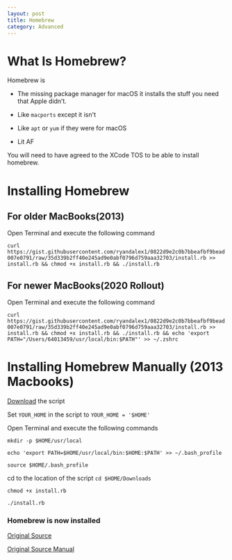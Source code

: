 ```yaml
---
layout: post
title: Homebrew
category: Advanced
---
```

# What Is Homebrew?
Homebrew is

* The missing package manager for macOS it installs the stuff you need that Apple didn’t.

* Like `macports` except it isn't

* Like `apt` or `yum` if they were for macOS

* Lit AF

You will need to have agreed to the XCode TOS to be able to install homebrew.

# Installing Homebrew

 ## For older MacBooks(2013)
Open Terminal and execute the following command

`curl https://gist.githubusercontent.com/ryandalex1/0822d9e2c0b7bbeafbf9bead007e0791/raw/35d339b2ff40e245ad9e0abf0796d759aaa32703/install.rb >> install.rb && chmod +x install.rb && ./install.rb`

## For newer MacBooks(2020 Rollout)
Open Terminal and execute the following command

`curl https://gist.githubusercontent.com/ryandalex1/0822d9e2c0b7bbeafbf9bead007e0791/raw/35d339b2ff40e245ad9e0abf0796d759aaa32703/install.rb >> install.rb && chmod +x install.rb && ./install.rb && echo 'export PATH="/Users/64013459/usr/local/bin:$PATH"' >> ~/.zshrc`

# Installing Homebrew Manually (2013 Macbooks)

[Download](https://gist.github.com/skyl/36563a5be809e54dc139) the script

Set `YOUR_HOME` in the script to `YOUR_HOME = '$HOME'`

Open Terminal and execute the following commands

`mkdir -p $HOME/usr/local`

`echo 'export PATH=$HOME/usr/local/bin:$HOME:$PATH' >> ~/.bash_profile`

`source $HOME/.bash_profile`

cd to the location of the script `cd $HOME/Downloads`

`chmod +x install.rb`

`./install.rb`

### Homebrew is now installed

[Original Source](https://gist.github.com/MDW01/ce080fa5275d646de35156ab16497de0)

[Original Source Manual](https://superuser.com/a/881681/630696)
